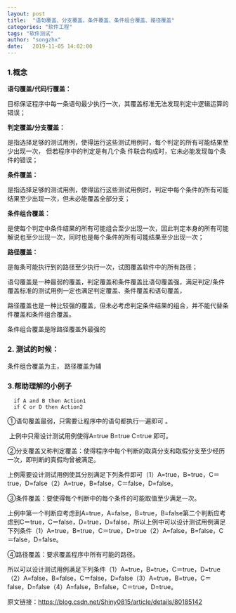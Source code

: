 ```yaml
---
layout: post
title:  "语句覆盖、分支覆盖、条件覆盖、条件组合覆盖、路径覆盖"
categories: "软件工程"
tags: "软件测试"
author: "songzhx"
date:   2019-11-05 14:02:00
---
```


### 1.概念

**语句覆盖/代码行覆盖：**

目标保证程序中每一条语句最少执行一次，其覆盖标准无法发现判定中逻辑运算的错误；

**判定覆盖/分支覆盖：**

是指选择足够的测试用例，使得运行这些测试用例时，每个判定的所有可能结果至少出现一次，
但若程序中的判定是有几个条   件联合构成时，它未必能发现每个条件的错误；

**条件覆盖：**

是指选择足够的测试用例，使得运行这些测试用例时，判定中每个条件的所有可能结果至少出现一次，但未必能覆盖全部分支；

**条件组合覆盖：**

是使每个判定中条件结果的所有可能组合至少出现一次，因此判定本身的所有可能解说也至少出现一次，同时也是每个条件的所有可能结果至少出现一次；

**路径覆盖：**

 是每条可能执行到的路径至少执行一次，试图覆盖软件中的所有路径；



语句覆盖是一种最弱的覆盖，判定覆盖和条件覆盖比语句覆盖强，满足判定/条件覆盖标准的测试用例一定也满足判定覆盖、条件覆盖和语句覆盖，

路径覆盖也是一种比较强的覆盖，但未必考虑判定条件结果的组合，并不能代替条件覆盖和条件组合覆盖。 

条件组合覆盖是除路径覆盖外最强的



### 2. 测试的时候：

条件组合覆盖为主， 路径覆盖为辅



### 3.帮助理解的小例子

      if A and B then Action1 
      if C or D then Action2 

①语句覆盖最弱，只需要让程序中的语句都执行一遍即可 。

​		上例中只需设计测试用例使得A=true B=true C=true 即可。

②分支覆盖又称判定覆盖：使得程序中每个判断的取真分支和取假分支至少经历一次，即判断的真假均曾被满足。

​		上例需要设计测试用例使其分别满足下列条件即可（1）A=true，B=true，C＝true，D=false（2）A=true，B=false，C＝false，D=false。 

③条件覆盖：要使得每个判断中的每个条件的可能取值至少满足一次。

​		上例中第一个判断应考虑到A=true，A=false，B=true，B=false第二个判断应考虑到C＝true，C＝false，D=true，D=false，所以上例中可以设计测试用例满足下列条件（1）A=true，B=true，C＝true，D=true（2）A=false，B=false，C＝false，D=false。 

④路径覆盖：要求覆盖程序中所有可能的路径。

​		所以可以设计测试用例满足下列条件（1）A=true，B=true，C＝true，D=true（2）A=false，B=false，C＝false，D=false（3）A=true，B=true，C＝false，D=false（4）A=false，B=false，C＝true，D=true。 




原文链接：https://blog.csdn.net/Shiny0815/article/details/80185142